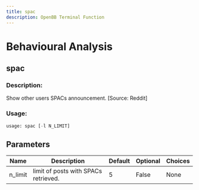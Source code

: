 ```yaml
---
title: spac
description: OpenBB Terminal Function
---
```


# Behavioural Analysis

## spac

### Description: 

Show other users SPACs announcement. [Source: Reddit]

### Usage: 
```python
usage: spac [-l N_LIMIT]
```

## Parameters

| Name | Description | Default | Optional | Choices |
| ---- | ----------- | ------- | -------- | ------- |
| n_limit | limit of posts with SPACs retrieved. | 5 | False | None |


